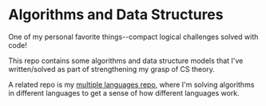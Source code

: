 # Algorithms and Data Structures

One of my personal favorite things--compact logical challenges solved with code!

This repo contains some algorithms and data structure models that I've written/solved as part of strengthening my grasp of
CS theory.

A related repo is my [multiple languages repo](https://github.com/mindplace/multiple_languages), where I'm solving
algorithms in different languages to get a sense of how different languages work.
